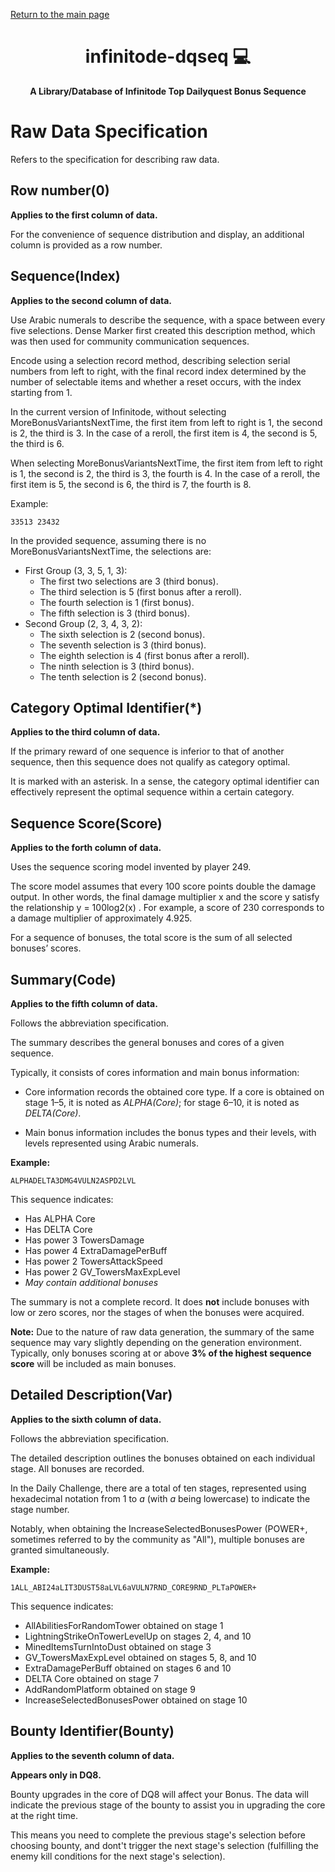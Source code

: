 <p align="left">
      <a href="https://mtgpublic.github.io/infinitode-dqseq/">Return to the main page</a>
</p>

<h1 align="center" style="font-weight: bold;">infinitode-dqseq 💻</h1>
<p align="center" style="font-weight: bold;">A Library/Database of Infinitode Top Dailyquest Bonus Sequence</p>

# Raw Data Specification

Refers to the specification for describing raw data.

## Row number(0)

**Applies to the first column of data.**

For the convenience of sequence distribution and display, an additional column is provided as a row number.

## Sequence(Index)

**Applies to the second column of data.**

Use Arabic numerals to describe the sequence, with a space between every five selections. Dense Marker first created this description method, which was then used for community communication sequences.

Encode using a selection record method, describing selection serial numbers from left to right, with the final record index determined by the number of selectable items and whether a reset occurs, with the index starting from 1.

In the current version of Infinitode, without selecting MoreBonusVariantsNextTime, the first item from left to right is 1, the second is 2, the third is 3. In the case of a reroll, the first item is 4, the second is 5, the third is 6.

When selecting MoreBonusVariantsNextTime, the first item from left to right is 1, the second is 2, the third is 3, the fourth is 4. In the case of a reroll, the first item is 5, the second is 6, the third is 7, the fourth is 8.

Example:

```
33513 23432
```

In the provided sequence, assuming there is no MoreBonusVariantsNextTime, the selections are:

- First Group (3, 3, 5, 1, 3):
  - The first two selections are 3 (third bonus).
  - The third selection is 5 (first bonus after a reroll).
  - The fourth selection is 1 (first bonus).
  - The fifth selection is 3 (third bonus).
- Second Group (2, 3, 4, 3, 2):
  - The sixth selection is 2 (second bonus).
  - The seventh selection is 3 (third bonus).
  - The eighth selection is 4 (first bonus after a reroll).
  - The ninth selection is 3 (third bonus).
  - The tenth selection is 2 (second bonus).

## Category Optimal Identifier(\*)

**Applies to the third column of data.**

If the primary reward of one sequence is inferior to that of another sequence, then this sequence does not qualify as category optimal.

It is marked with an asterisk. In a sense, the category optimal identifier can effectively represent the optimal sequence within a certain category.

## Sequence Score(Score)

**Applies to the forth column of data.**

Uses the sequence scoring model invented by player 249.

The score model assumes that every 100 score points double the damage output. In other words, the final damage multiplier x and the score y satisfy the relationship y = 100log2(x) . For example, a score of 230 corresponds to a damage multiplier of approximately 4.925.  

For a sequence of bonuses, the total score is the sum of all selected bonuses’ scores.

## Summary(Code)

**Applies to the fifth column of data.**

Follows the abbreviation specification.

The summary describes the general bonuses and cores of a given sequence.

Typically, it consists of cores information and main bonus information:

* Core information records the obtained core type. If a core is obtained on stage 1–5, it is noted as *ALPHA(Core)*; for stage 6–10, it is noted as *DELTA(Core)*.

* Main bonus information includes the bonus types and their levels, with levels represented using Arabic numerals.

**Example:**

```
ALPHADELTA3DMG4VULN2ASPD2LVL
```

This sequence indicates:

- Has ALPHA Core  
- Has DELTA Core  
- Has power 3 TowersDamage
- Has power 4 ExtraDamagePerBuff
- Has power 2 TowersAttackSpeed
- Has power 2 GV_TowersMaxExpLevel
- *May contain additional bonuses*

The summary is not a complete record. It does **not** include bonuses with low or zero scores, nor the stages of when the bonuses were acquired.

**Note:** Due to the nature of raw data generation, the summary of the same sequence may vary slightly depending on the generation environment. Typically, only bonuses scoring at or above **3% of the highest sequence score** will be included as main bonuses.

## Detailed Description(Var)

**Applies to the sixth column of data.**

Follows the abbreviation specification.

The detailed description outlines the bonuses obtained on each individual stage. All bonuses are recorded.

In the Daily Challenge, there are a total of ten stages, represented using hexadecimal notation from 1 to *a* (with *a* being lowercase) to indicate the stage number.

Notably, when obtaining the IncreaseSelectedBonusesPower (POWER+, sometimes referred to by the community as "All"), multiple bonuses are granted simultaneously.

**Example:**

```
1ALL_ABI24aLIT3DUST58aLVL6aVULN7RND_CORE9RND_PLTaPOWER+
```

This sequence indicates:

- AllAbilitiesForRandomTower obtained on stage 1  
- LightningStrikeOnTowerLevelUp on stages 2, 4, and 10  
- MinedItemsTurnIntoDust obtained on stage 3  
- GV_TowersMaxExpLevel obtained on stages 5, 8, and 10  
- ExtraDamagePerBuff obtained on stages 6 and 10  
- DELTA Core obtained on stage 7  
- AddRandomPlatform obtained on stage 9  
- IncreaseSelectedBonusesPower obtained on stage 10

## Bounty Identifier(Bounty)

**Applies to the seventh column of data.**

**Appears only in DQ8.**

Bounty upgrades in the core of DQ8 will affect your Bonus. The data will indicate the previous stage of the bounty to assist you in upgrading the core at the right time.

This means you need to complete the previous stage's selection before choosing bounty, and dont't trigger the next stage's selection (fulfilling the enemy kill conditions for the next stage's selection). 